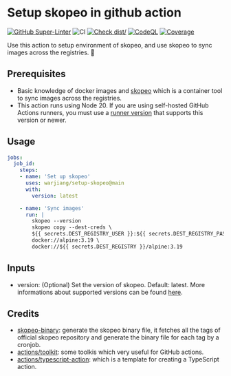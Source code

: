 # Setup skopeo in github action

[![GitHub Super-Linter](https://github.com/actions/typescript-action/actions/workflows/linter.yml/badge.svg)](https://github.com/super-linter/super-linter)
![CI](https://github.com/actions/typescript-action/actions/workflows/ci.yml/badge.svg)
[![Check dist/](https://github.com/actions/typescript-action/actions/workflows/check-dist.yml/badge.svg)](https://github.com/actions/typescript-action/actions/workflows/check-dist.yml)
[![CodeQL](https://github.com/actions/typescript-action/actions/workflows/codeql-analysis.yml/badge.svg)](https://github.com/actions/typescript-action/actions/workflows/codeql-analysis.yml)
[![Coverage](./badges/coverage.svg)](./badges/coverage.svg)

Use this action to setup environment of skopeo,
and use skopeo to sync images across the registries. :rocket:

## Prerequisites

- Basic knowledge of docker images and
[skopeo](https://github.com/containers/skopeo) which
is a container tool to sync images across the registries.
- This action runs using Node 20.
If you are using self-hosted
GitHub Actions runners, you must use a
[runner version](https://github.com/actions/virtual-environments)
that supports this version or newer.

## Usage

```yaml
jobs:
  job_id:
    steps:
    - name: 'Set up skopeo'
      uses: warjiang/setup-skopeo@main
      with:
        version: latest

    - name: 'Sync images'
      run: |
        skopeo --version
        skopeo copy --dest-creds \
        ${{ secrets.DEST_REGISTRY_USER }}:${{ secrets.DEST_REGISTRY_PASSWORD }} \
        docker://alpine:3.19 \
        docker://${{ secrets.DEST_REGISTRY }}/alpine:3.19
```

## Inputs

- version: (Optional) Set the version of skopeo.
Default: latest. More informations about supported versions
can be found [here](https://github.com/lework/skopeo-binary/blob/master/version.txt).

## Credits

- [skopeo-binary](https://github.com/lework/skopeo-binary):
generate the skopeo binary file,
it fetches all the tags of official skopeo repository
and generate the binary file for each tag by a cronjob.
- [actions/toolkit](https://github.com/actions/toolkit):
some toolkis which very useful for GitHub actions.
- [actions/typescript-action](https://github.com/actions/typescript-action):
which is a template for creating a TypeScript action.
